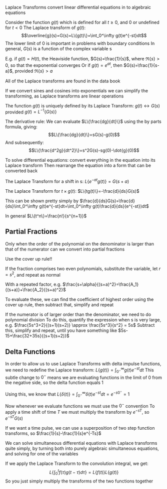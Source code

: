 Laplace Transforms convert linear differential equations in to algebraic equations

Consider the function $g(t)$ which is defined for all $t\geq 0$, and 0 or undefined for $t < 0$
The Laplace transform of $g(t)$:
$$\overline{g}(s)=G(s)=L\{g(t)\}=\int_0^\infty g(t)e^{-st}dt$$
The lower limit of 0 is important in problems with boundary conditions
In general, $G(s)$ is a function of the complex variable s

E.g. if $g(t)=H(t)$, the Heaviside function, $G(s)=\frac{1}{s}$, where $\Re \{s\} >0$, so that the exponential converges
Or if $g(t)=e^{at}$, then $G(s)=\frac{1}{s-a}$, provided $\Re \{s\} >a$

All of the Laplace transforms are found in the data book

If we convert sines and cosines into exponentials we can simplify the transforming, as Laplace transforms are linear operations

The function $g(t)$ is uniquely defined by its Laplace Transform: $g(t) \leftrightarrow G(s)$ provided $g(t)=L^{-1}\{G(s)\}$

The derivative rule: We can evaluate $L\{\frac{dg}{dt}\}$ using the by parts formula, giving:
$$L\{\frac{dg}{dt}\}=sG(s)-g(0)$$
And subsequently:
$$L\{\frac{d^2g}{dt^2}\}=s^2G(s)-sg(0)-\dot{g}(0)$$

To solve differential equations: convert everything in the equation into its Laplace transform
Then rearrange the equation into a form that can be converted back

The Laplace Transform for a shift in s:
$L\{e^{-at}g(t)\}=G(s+a)$

The Laplace Transform for $t\times g(t)$:
$L\{tg(t)\}=-\frac{d}{ds}G(s)$

This can be shown pretty simply by $\frac{d}{ds}G(s)=\frac{d}{ds}\int_0^\infty g(t)e^{-st}dt=\int_0^\infty g(t)\frac{d}{ds}(e^{-st})dt$

In general $L\{t^n\}=\frac{n!}{s^{n+1}}$

## Partial Fractions

Only when the order of the polynomial on the denominator is larger than that of the numerator can we convert into partial fractions

Use the cover up rule!!

If the fraction comprises two even polynomials, substitute the variable, let $r=s^2$, and repeat as normal

With a repeated factor, e.g. $\frac{s+\alpha}{(s+a)^2}=\frac{A_1}{(s+a)}+\frac{A_2}{(s+a)^2}$

To evaluate these, we can find the coefficient of highest order using the cover up rule, then subtract that, simplify and repeat

If the numerator is of larger order than the denominator, we need to do polynomial division
To do this, quantify the expression when s is very large, e.g. $\frac{5s^3+2}{(s+1)(s+2)} \approx \frac{5s^3}{s^2} = 5s$
Subtract this, simplify and repeat, until you have something like $5s-15+\frac{32+35s}{(s+1)(s+2)}$

## Delta Functions

In order to allow us to use Laplace Transforms with delta impulse functions, we need to redefine the Laplace transform: $L\{g(t)\}=\int_{0^-}^\infty g(t)e^{-st}dt$
This subtle change to $0^-$ means we are evaluating functions in the limit of 0 from the negative side, so the delta function equals 1

Using this, we know that $L\{\delta (t)\}=\int_{0^-}^\infty \delta(t)e^{-st}dt=e^{-s 0^{-}}=1$

Now whenever we evaluate functions we must use the $0^{-}$ convention
To apply a time shift of time $T$ we must multiply the transform by $e^{-sT}$, so  $e^{-sT}G(s)$

If we want a time pulse, we can use a superposition of two step function transforms, so $\frac{1}{s}-\frac{1}{s}e^{-Ts}$

We can solve simultaneous differential equations with Laplace transforms quite simply, by turning both into purely algebraic simultaneous equations, and solving for one of the variables

If we apply the Laplace Transform to the convolution integral, we get:
$$L\{\int_0^t f(\tau)g(t-\tau)d\tau\}=L\{f(t)\}L\{g(t)\}$$
So you just simply multiply the transforms of the two functions together





